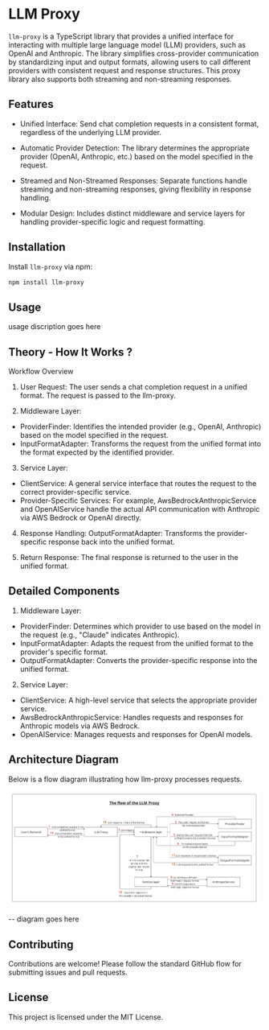 # LLM Proxy

`llm-proxy` is a TypeScript library that provides a unified interface for interacting with multiple large language model (LLM) providers, such as OpenAI and Anthropic. The library simplifies cross-provider communication by standardizing input and output formats, allowing users to call different providers with consistent request and response structures. This proxy library also supports both streaming and non-streaming responses.

## Features

- Unified Interface: Send chat completion requests in a consistent format, regardless of the underlying LLM provider.

- Automatic Provider Detection: The library determines the appropriate provider (OpenAI, Anthropic, etc.) based on the model specified in the request.

- Streamed and Non-Streamed Responses: Separate functions handle streaming and non-streaming responses, giving flexibility in response handling.

- Modular Design: Includes distinct middleware and service layers for handling provider-specific logic and request formatting.

## Installation

Install `llm-proxy` via npm:

```bash
npm install llm-proxy
```

## Usage

usage discription goes here

## Theory - How It Works ?

Workflow Overview

1. User Request: The user sends a chat completion request in a unified format. The request is passed to the llm-proxy.

2. Middleware Layer:

- ProviderFinder: Identifies the intended provider (e.g., OpenAI, Anthropic) based on the model specified in the request.
- InputFormatAdapter: Transforms the request from the unified format into the format expected by the identified provider.

3. Service Layer:

- ClientService: A general service interface that routes the request to the correct provider-specific service.
- Provider-Specific Services: For example, AwsBedrockAnthropicService and OpenAIService handle the actual API communication with Anthropic via AWS Bedrock or OpenAI directly.

4. Response Handling:
   OutputFormatAdapter: Transforms the provider-specific response back into the unified format.

5. Return Response: The final response is returned to the user in the unified format.

## Detailed Components

1.  Middleware Layer:

- ProviderFinder: Determines which provider to use based on the model in the request (e.g., "Claude" indicates Anthropic).
- InputFormatAdapter: Adapts the request from the unified format to the provider's specific format.
- OutputFormatAdapter: Converts the provider-specific response into the unified format.

2. Service Layer:

- ClientService: A high-level service that selects the appropriate provider service.
- AwsBedrockAnthropicService: Handles requests and responses for Anthropic models via AWS Bedrock.
- OpenAIService: Manages requests and responses for OpenAI models.

## Architecture Diagram

Below is a flow diagram illustrating how llm-proxy processes requests.

![LLM Proxy Flow Diagram](docs/flow.png)


-- diagram goes here

## Contributing

Contributions are welcome! Please follow the standard GitHub flow for submitting issues and pull requests.

## License
This project is licensed under the MIT License.
